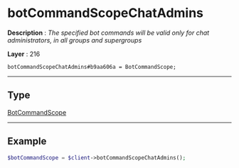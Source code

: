 # botCommandScopeChatAdmins

**Description** : *The specified bot commands will be valid only for chat administrators, in all groups and supergroups*

**Layer** : 216

```tl
botCommandScopeChatAdmins#b9aa606a = BotCommandScope;
```

---

## Type

[BotCommandScope](type/BotCommandScope)

---

## Example

```php
$botCommandScope = $client->botCommandScopeChatAdmins();
```